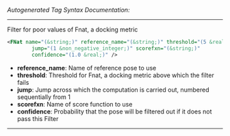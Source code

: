 <!-- THIS IS AN AUTOGENERATED FILE: Don't edit it directly, instead change the schema definition in the code itself. -->

_Autogenerated Tag Syntax Documentation:_

---
Filter for poor values of Fnat, a docking metric

```xml
<FNat name="(&string;)" reference_name="(&string;)" threshold="(5 &real;)"
        jump="(1 &non_negative_integer;)" scorefxn="(&string;)"
        confidence="(1.0 &real;)" />
```

-   **reference_name**: Name of reference pose to use
-   **threshold**: Threshold for Fnat, a docking metric above which the filter fails
-   **jump**: Jump across which the computation is carried out, numbered sequentially from 1
-   **scorefxn**: Name of score function to use
-   **confidence**: Probability that the pose will be filtered out if it does not pass this Filter

---

